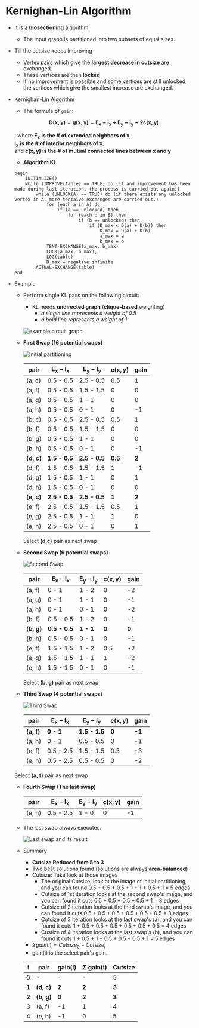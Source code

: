 # Kernighan-Lin Algorithm

- It is a **biosectioning** algorithm
    - The input graph is partitioned into two subsets of equal sizes.

- Till the cutsize keeps improving
    - Vertex pairs which give the **largest decrease in cutsize** are exchanged.
    - These vertices are then **locked**
    - If no improvement is possible and some vertices are still unlocked, the vertices which give the smallest increase are exchanged.

- Kernighan-Lin Algorithm  
    - The formula of `gain`: 

    $$
    \boldsymbol{D(x, y) = g(x, y) = E_x - I_x + E_y - I_y - 2c(x, y)}
    $$

    , where $\boldsymbol{E_x}$ **is the # of extended neighbors of x**,  
    $\boldsymbol{I_x}$ **is the # of interior neighbors of x**,   
    and $\boldsymbol{c(x, y)}$ **is the # of mutual connected lines between x and y** 

    - **Algorithm KL**
    ```pesudocode
    begin
        INITIALIZE()
        while (IMPROVE(table) == TRUE) do (if and improvement has been made during last iteration, the process is carried out again.)
            while (UNLOCK(A) == TRUE) do (if there exists any unlocked vertex in A, more tentaive exchanges are carried out.)
                for (each a in A) do
                    if (a == unlocked) then
                        for (each b in B) then
                            if (b == unlocked) then
                                if (D_max < D(a) + D(b)) then
                                    D_max = D(a) + D(b)
                                    a_max = a
                                    b_max = b
                TENT-EXCHANGE(a_max, b_max)
                LOCK(a_max, b_max);
                LOG(table)
                D_max = negative infinite
            ACTUAL-EXCHANGE(table)
    end
    ```

- Example
    - Perform single KL pass on the following circuit:
        - KL needs **undirected graph** (**clique-based** weighting)  
            - *a single line represents a weight of 0.5*
            - *a bold line represents a weight of 1*

        ![example circuit graph](./images/image_1.png)

    - **First Swap (16 potential swaps)**

        ![Initial partitioning](./images/image_2.png)

        |   pair    |   $\boldsymbol{E_x - I_x}$    |   $\boldsymbol{E_y - I_y}$    |   $\boldsymbol{c(x,y)}$   |   gain    |
        |-----------|-------------------------------|-------------------------------|---------------------------|-----------|
        |   (a, c)  |   0.5 - 0.5                   |    2.5 - 0.5                  |   0.5                     |   1       |
        |   (a, f)  |   0.5 - 0.5                   |    1.5 - 1.5                  |   0                       |   0       |
        |   (a, g)  |   0.5 - 0.5                   |    1 - 1                      |   0                       |   0       |
        |   (a, h)  |   0.5 - 0.5                   |    0 - 1                      |   0                       |   -1      |
        |   (b, c)  |   0.5 - 0.5                   |    2.5 - 0.5                  |   0.5                     |   1       |
        |   (b, f)  |   0.5 - 0.5                   |    1.5 - 1.5                  |   0                       |   0       |
        |   (b, g)  |   0.5 - 0.5                   |    1 - 1                      |   0                       |   0       |
        |   (b, h)  |   0.5 - 0.5                   |    0 - 1                      |   0                       |   -1      |
        |   **(d, c)**  |   **1.5 - 0.5**                   |   **2.5 - 0.5**                  |   **0.5**                     |   **2**       |
        |   (d, f)  |   1.5 - 0.5                   |    1.5 - 1.5                  |   1                       |   -1      |
        |   (d, g)  |   1.5 - 0.5                   |    1 - 1                      |   0                       |   1       |
        |   (d, h)  |   1.5 - 0.5                   |    0 - 1                      |   0                       |   0       |
        |   **(e, c)**  |   **2.5 - 0.5**                   |    **2.5 - 0.5**                  |   **1**                       |   **2**       |
        |   (e, f)  |   2.5 - 0.5                   |    1.5 - 1.5                  |   0.5                     |   1       |
        |   (e, g)  |   2.5 - 0.5                   |    1 - 1                      |   1                       |   0       |
        |   (e, h)  |   2.5 - 0.5                   |    0 - 1                      |   0                       |   1       |


        Select **(d,c)** pair as next swap

    - **Second Swap (9 potential swaps)**

        ![Second Swap](./images/image_3.png)
   
        |   pair    |   $\boldsymbol{E_x - I_x}$    |   $\boldsymbol{E_y - I_y}$    |   $\boldsymbol{c(x,y)}$   |   gain    |
        |-----------|-------------------------------|-------------------------------|---------------------------|-----------|
        |   (a, f)  |   0 - 1                       |   1 - 2                       |   0                       |   -2      |
        |   (a, g)  |   0 - 1                       |   1 - 1                       |   0                       |   -1      |
        |   (a, h)  |   0 - 1                       |   0 - 1                       |   0                       |   -2      |
        |   (b, f)  |   0.5 - 0.5                   |   1 - 2                       |   0                       |   -1      |
        | **(b, g)** | **0.5 - 0.5** | **1 - 1** | **0**     | **0** |
        | (b, h)    |   0.5 - 0.5                   |   0 - 1                       |   0                       |   -1      |
        | (e, f)    |   1.5 - 1.5                   |   1 - 2                       |   0.5                     |   -2      |
        | (e, g)    |   1.5 - 1.5                   |   1 - 1                       |   1                       |   -2      |
        | (e, h)    |   1.5 - 1.5                   |   0 - 1                       |   0                       |   -1      |

        Select **(b, g)** pair as next swap

    - **Third Swap (4 potential swaps)**

        ![Third Swap](./images/image_4.png)

        |   pair    |   $\boldsymbol{E_x - I_x}$    |   $\boldsymbol{E_y - I_y}$    |   $\boldsymbol{c(x,y)}$   |   gain    |
        |-----------|-------------------------------|-------------------------------|---------------------------|-----------|
        | **(a, f)** | **0 - 1**                    | **1.5 - 1.5**                 |   **0**                   |   **-1**  |
        | (a, h)    |   0 - 1                       |   0.5 - 0.5                   |   0                       |   -1      |
        | (e, f)    |   0.5 - 2.5                   |   1.5 - 1.5                   |   0.5                     |   -3      |
        | (e, h)    |   0.5 - 2.5                   |   0.5 - 0.5                   |   0                       |   -2      |

    Select **(a, f)** pair as next swap

    - **Fourth Swap (The last swap)**

        |   pair    |   $\boldsymbol{E_x - I_x}$    |   $\boldsymbol{E_y - I_y}$    |   $\boldsymbol{c(x,y)}$   |   gain    |
        |-----------|-------------------------------|-------------------------------|---------------------------|-----------|
        |   (e, h)  |   0.5 - 2.5                   |   1 - 0                       |   0                       |   -1      |

    - The last swap always executes.

        ![Last swap and its result](./images/image_5.png)

    - Summary
        - **Cutsize Reduced from 5 to 3**
        - Two best solutions found (solutions are always **area-balanced**)
        - Cutsize: Take look at those images
            - The original Cutsize, look at the image of initial partitioning, and you can found 0.5 + 0.5 + 0.5 + 1 + 1 + 0.5 + 1 = 5 edges
            - Cutsize of 1st iteration looks at the second swap's image, and you can found it cuts 0.5 + 0.5 + 0.5 + 0.5 + 1 = 3 edges
            - Cutsize of 2 iteration looks at the third swap's image, and you can found it cuts 0.5 + 0.5 + 0.5 + 0.5 + 0.5 + 0.5 = 3 edges
            - Cutsize of 3 iteration looks at the last swap's (a), and you can found it cuts 1 + 0.5 + 0.5 + 0.5 + 0.5 + 0.5 + 0.5 = 4 edges
            - Custize of 4 iteration looks at the last swap's (b), and you can found it cuts 1 + 0.5 + 1 + 0.5 + 0.5 + 0.5 + 1 = 5 edges
        - $\Sigma gain(i) = Cutsize_0 - Cutsize_i$ 
        - gain(i) is the select pair's gain.


        | $\boldsymbol{i}$   |  pair     |  gain(i)   | $\Sigma$ gain(i)   | Cutsize |
        |--------------------|-----------|------------|--------------------|---------|
        |   0                | -         | -          | -                  | 5       |
        |   **1**            | **(d, c)** | **2**     | **2**              | **3**   |
        |   **2**            | **(b, g)** | **0**     | **2**              | **3**   |
        |   3                | (a, f)    | -1         | 1                  | 4       |
        |   4                | (e, h)    | -1         | 0                  | 5       |

    
    
    
    
    
    
    
    
    
    
